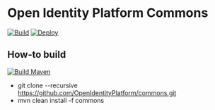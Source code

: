 # Open Identity Platform Commons
[![Build](https://github.com/OpenIdentityPlatform/commons/actions/workflows/build.yml/badge.svg)](https://github.com/OpenIdentityPlatform/commons/actions/workflows/build.yml)
[![Deploy](https://github.com/OpenIdentityPlatform/commons/actions/workflows/deploy.yml/badge.svg)](https://github.com/OpenIdentityPlatform/commons/actions/workflows/deploy.yml)
## How-to build
[![Build Maven](https://github.com/artb1sh/commons/actions/workflows/build.yml/badge.svg)](https://github.com/artb1sh/commons/actions/workflows/build.yml)

* git clone --recursive  https://github.com/OpenIdentityPlatform/commons.git
* mvn clean install -f commons
